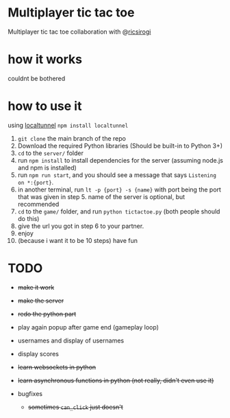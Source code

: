 # Multiplayer tic tac toe

Multiplayer tic tac toe collaboration with @[ricsirogi](https://github.com/ricsirogi)

# how it works

couldnt be bothered

# how to use it

using [localtunnel](https://theboroer.github.io/localtunnel-www/) `npm install localtunnel`

<!-- prettier-ignore -->
1. `git clone` the main branch of the repo
69. Download the required Python libraries (Should be built-in to Python 3+)
420. `cd` to the `server/` folder
4123. run `npm install` to install dependencies for the server (assuming node.js and npm is installed)
321. run `npm run start`, and you should see a message that says `Listening on *:{port}`.
1236. in another terminal, run `lt -p {port} -s {name}` with port being the port that was given in step 5. name of the server is optional, but recommended
73231. `cd` to the `game/` folder, and run `python tictactoe.py` (both people should do this)
358. give the url you got in step 6 to your partner.
349. enjoy
174451230. (because i want it to be 10 steps) have fun

# TODO

- ~~make it work~~
- ~~make the server~~
- ~~redo the python part~~

- play again popup after game end (gameplay loop)
- usernames and display of usernames
- display scores
- ~~learn websockets in python~~
- ~~learn asynchronous functions in python (not really, didn't even use it)~~

- bugfixes
  - ~~sometimes `can_click` just doesn't~~
